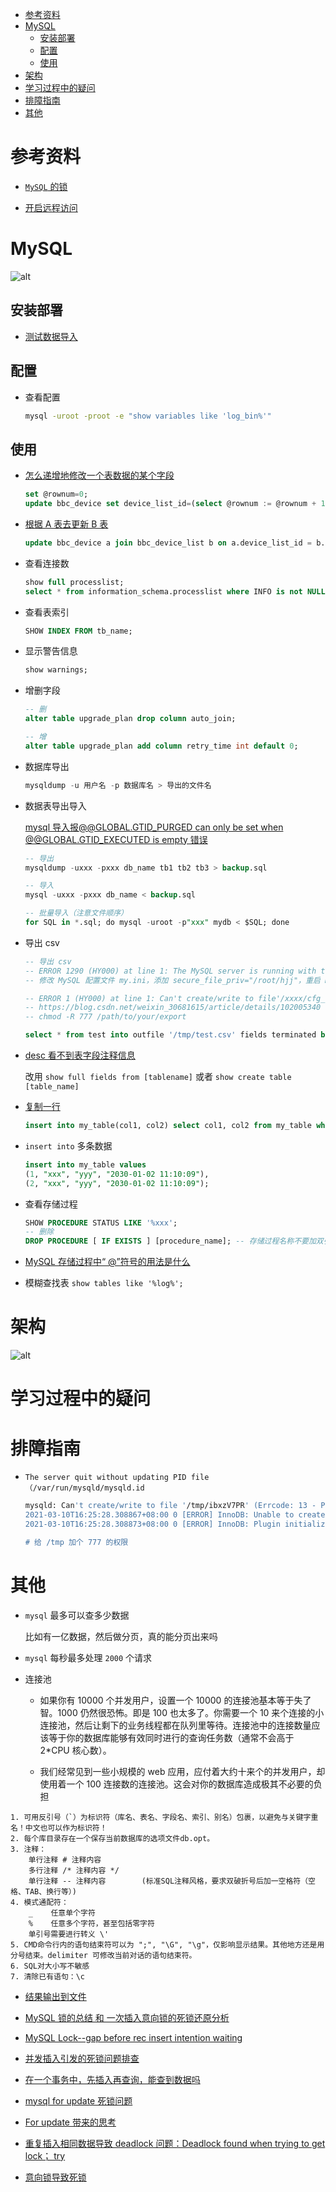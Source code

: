 - [参考资料](#参考资料)
- [MySQL](#mysql)
  - [安装部署](#安装部署)
  - [配置](#配置)
  - [使用](#使用)
- [架构](#架构)
- [学习过程中的疑问](#学习过程中的疑问)
- [排障指南](#排障指南)
- [其他](#其他)

# 参考资料

- [`MySQL` 的锁](https://blog.csdn.net/hxpjava1/article/details/79407961)

- [开启远程访问](https://www.cnblogs.com/lyq-biu/p/10859273.html)

# MySQL

![alt](https://baiyp.ren/images/mysql/mysql01.png)

## 安装部署

- [测试数据导入](https://baiyp.ren/Docker%E5%AE%89%E8%A3%85MySql.html#MySQL%E5%87%86%E5%A4%87%E6%95%B0%E6%8D%AE)

## 配置

- 查看配置

  ```sh
  mysql -uroot -proot -e "show variables like 'log_bin%'"

  ```

## 使用

- [怎么递增地修改一个表数据的某个字段](https://blog.csdn.net/guoxiaoweitaiyuan/article/details/104535774)

  ```sql
  set @rownum=0;
  update bbc_device set device_list_id=(select @rownum := @rownum + 1 as nid);

  ```

- [根据 A 表去更新 B 表](https://blog.csdn.net/u012604745/article/details/80642015)

  ```sql
  update bbc_device a join bbc_device_list b on a.device_list_id = b.id set b.device_id=a.id;

  ```

- 查看连接数

  ```sql
  show full processlist;
  select * from information_schema.processlist where INFO is not NULL;

  ```

- 查看表索引

  ```sql
  SHOW INDEX FROM tb_name;

  ```

- 显示警告信息

  ```sql
  show warnings;

  ```

- 增删字段

  ```sql
  -- 删
  alter table upgrade_plan drop column auto_join;

  -- 增
  alter table upgrade_plan add column retry_time int default 0;

  ```

- 数据库导出

  ```sql
  mysqldump -u 用户名 -p 数据库名 > 导出的文件名

  ```

- 数据表导出导入

  [mysql 导入报@@GLOBAL.GTID_PURGED can only be set when @@GLOBAL.GTID_EXECUTED is empty 错误](https://www.cnblogs.com/xzlive/p/15589204.html)

  ```sql
  -- 导出
  mysqldump -uxxx -pxxx db_name tb1 tb2 tb3 > backup.sql

  -- 导入
  mysql -uxxx -pxxx db_name < backup.sql

  -- 批量导入（注意文件顺序）
  for SQL in *.sql; do mysql -uroot -p"xxx" mydb < $SQL; done

  ```

- 导出 csv

  ```sql
  -- 导出 csv
  -- ERROR 1290 (HY000) at line 1: The MySQL server is running with the --secure-file-priv option so it cannot execute this statement
  -- 修改 MySQL 配置文件 my.ini，添加 secure_file_priv="/root/hjj"，重启 mysql

  -- ERROR 1 (HY000) at line 1: Can't create/write to file'/xxxx/cfg_dict.csv' (Errcode: 13 - Permission denied)
  -- https://blog.csdn.net/weixin_30681615/article/details/102005340
  -- chmod -R 777 /path/to/your/export

  select * from test into outfile '/tmp/test.csv' fields terminated by ","  escaped by '' optionally enclosed  by ''   lines terminated by '\n' ;

  ```

- [desc 看不到表字段注释信息](https://blog.51cto.com/u_3664660/3213261)

  改用 `show full fields from [tablename]` 或者 `show create table [table_name]`

- [复制一行](https://www.learnfk.com/question/mysql/11331573.html)

  ```sql
  insert into my_table(col1, col2) select col1, col2 from my_table where pk_id=[row_id];
  ```

- `insert into` 多条数据

  ```sql
  insert into my_table values
  (1, "xxx", "yyy", "2030-01-02 11:10:09"),
  (2, "xxx", "yyy", "2030-01-02 11:10:09");
  ```

- 查看存储过程

  ```sql
  SHOW PROCEDURE STATUS LIKE '%xxx';
  -- 删除
  DROP PROCEDURE [ IF EXISTS ] [procedure_name]; -- 存储过程名称不要加双引号
  ```

- [MySQL 存储过程中“ @”符号的用法是什么](https://www.nhooo.com/note/qa019r.html)

- 模糊查找表 `show tables like '%log%';`

# 架构

![alt](https://pic2.zhimg.com/v2-f8d848179f49e357c4e348c68b4e62b5_r.jpg)

# 学习过程中的疑问

# 排障指南

- `The server quit without updating PID file（/var/run/mysqld/mysqld.id`

  ```sh
  mysqld: Can't create/write to file '/tmp/ibxzV7PR' (Errcode: 13 - Permission denied)
  2021-03-10T16:25:28.308867+08:00 0 [ERROR] InnoDB: Unable to create temporary file; errno: 13
  2021-03-10T16:25:28.308873+08:00 0 [ERROR] InnoDB: Plugin initialization aborted with error Generic error

  # 给 /tmp 加个 777 的权限
  ```

# 其他

- `mysql` 最多可以查多少数据

  比如有一亿数据，然后做分页，真的能分页出来吗

- `mysql` 每秒最多处理 `2000` 个请求

- 连接池

  - 如果你有 10000 个并发用户，设置一个 10000 的连接池基本等于失了智。1000 仍然很恐怖。即是 100 也太多了。你需要一个 10 来个连接的小连接池，然后让剩下的业务线程都在队列里等待。连接池中的连接数量应该等于你的数据库能够有效同时进行的查询任务数（通常不会高于 2\*CPU 核心数）。

  - 我们经常见到一些小规模的 web 应用，应付着大约十来个的并发用户，却使用着一个 100 连接数的连接池。这会对你的数据库造成极其不必要的负担

```
1. 可用反引号（`）为标识符（库名、表名、字段名、索引、别名）包裹，以避免与关键字重名！中文也可以作为标识符！
2. 每个库目录存在一个保存当前数据库的选项文件db.opt。
3. 注释：
    单行注释 # 注释内容
    多行注释 /* 注释内容 */
    单行注释 -- 注释内容        (标准SQL注释风格，要求双破折号后加一空格符（空格、TAB、换行等）)
4. 模式通配符：
    _    任意单个字符
    %    任意多个字符，甚至包括零字符
    单引号需要进行转义 \'
5. CMD命令行内的语句结束符可以为 ";", "\G", "\g"，仅影响显示结果。其他地方还是用分号结束。delimiter 可修改当前对话的语句结束符。
6. SQL对大小写不敏感
7. 清除已有语句：\c
```

- [结果输出到文件](https://www.cnblogs.com/edgedance/p/7090800.html)

- [MySQL 锁的总结 和 一次插入意向锁的死锁还原分析](https://blog.csdn.net/qq624202120/article/details/108594107)

- [MySQL Lock--gap before rec insert intention waiting](https://www.cnblogs.com/gaogao67/p/11042853.html)

- [并发插入引发的死锁问题排查](https://blog.csdn.net/qq_16681169/article/details/73359670)

- [在一个事务中，先插入再查询，能查到数据吗](https://blog.csdn.net/lpp_dd/article/details/83183816)

- [mysql for update 死锁问题](https://www.jianshu.com/p/2b258bfe00e5)

- [For update 带来的思考](https://www.cnblogs.com/Kidezyq/p/9239484.html?utm_source=debugrun&utm_medium=referral)

- [重复插入相同数据导致 deadlock 问题：Deadlock found when trying to get lock； try](https://blog.csdn.net/u013905744/article/details/102897226)

- [意向锁导致死锁](https://blog.csdn.net/wuyu6394232/article/details/99061955)
